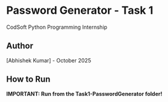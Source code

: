 # Password Generator - Task 1

CodSoft Python Programming Internship

## Author
[Abhishek Kumar] - October 2025

## How to Run

**IMPORTANT: Run from the Task1-PasswordGenerator folder!**

